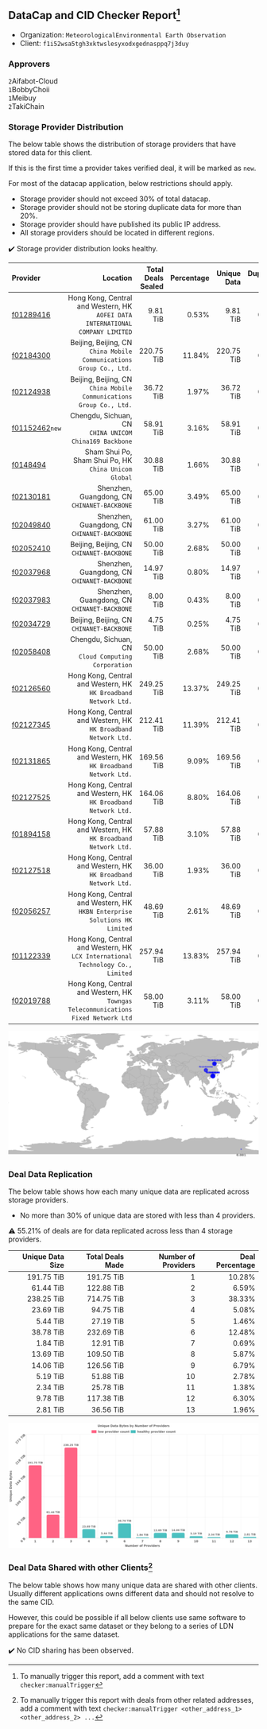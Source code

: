 ## DataCap and CID Checker Report[^1]
 - Organization: `MeteorologicalEnvironmental Earth Observation`
 - Client: `f1i52wsa5tgh3xktwslesyxodxgednasppq7j3duy`
### Approvers
`2`Aifabot-Cloud<br/>`1`BobbyChoii<br/>`1`Meibuy<br/>`2`TakiChain

### Storage Provider Distribution
The below table shows the distribution of storage providers that have stored data for this client.

If this is the first time a provider takes verified deal, it will be marked as `new`.

For most of the datacap application, below restrictions should apply.
 - Storage provider should not exceed 30% of total datacap.
 - Storage provider should not be storing duplicate data for more than 20%.
 - Storage provider should have published its public IP address.
 - All storage providers should be located in different regions.

✔️ Storage provider distribution looks healthy.

| Provider                                                    |                                                                              Location | Total Deals Sealed | Percentage | Unique Data | Duplicate Deals |
| :---------------------------------------------------------- | ------------------------------------------------------------------------------------: | -----------------: | ---------: | ----------: | --------------: |
| [f01289416](https://filfox.info/en/address/f01289416)       |     Hong Kong, Central and Western, HK<br/>`AOFEI DATA INTERNATIONAL COMPANY LIMITED` |           9.81 TiB |      0.53% |    9.81 TiB |           0.00% |
| [f02184300](https://filfox.info/en/address/f02184300)       |                Beijing, Beijing, CN<br/>`China Mobile Communications Group Co., Ltd.` |         220.75 TiB |     11.84% |  220.75 TiB |           0.00% |
| [f02124938](https://filfox.info/en/address/f02124938)       |                Beijing, Beijing, CN<br/>`China Mobile Communications Group Co., Ltd.` |          36.72 TiB |      1.97% |   36.72 TiB |           0.00% |
| [f01152462](https://filfox.info/en/address/f01152462)`new`  |                             Chengdu, Sichuan, CN<br/>`CHINA UNICOM China169 Backbone` |          58.91 TiB |      3.16% |   58.91 TiB |           0.00% |
| [f0148494](https://filfox.info/en/address/f0148494)         |                              Sham Shui Po, Sham Shui Po, HK<br/>`China Unicom Global` |          30.88 TiB |      1.66% |   30.88 TiB |           0.00% |
| [f02130181](https://filfox.info/en/address/f02130181)       |                                       Shenzhen, Guangdong, CN<br/>`CHINANET-BACKBONE` |          65.00 TiB |      3.49% |   65.00 TiB |           0.00% |
| [f02049840](https://filfox.info/en/address/f02049840)       |                                       Shenzhen, Guangdong, CN<br/>`CHINANET-BACKBONE` |          61.00 TiB |      3.27% |   61.00 TiB |           0.00% |
| [f02052410](https://filfox.info/en/address/f02052410)       |                                          Beijing, Beijing, CN<br/>`CHINANET-BACKBONE` |          50.00 TiB |      2.68% |   50.00 TiB |           0.00% |
| [f02037968](https://filfox.info/en/address/f02037968)       |                                       Shenzhen, Guangdong, CN<br/>`CHINANET-BACKBONE` |          14.97 TiB |      0.80% |   14.97 TiB |           0.00% |
| [f02037983](https://filfox.info/en/address/f02037983)       |                                       Shenzhen, Guangdong, CN<br/>`CHINANET-BACKBONE` |           8.00 TiB |      0.43% |    8.00 TiB |           0.00% |
| [f02034729](https://filfox.info/en/address/f02034729)       |                                          Beijing, Beijing, CN<br/>`CHINANET-BACKBONE` |           4.75 TiB |      0.25% |    4.75 TiB |           0.00% |
| [f02058408](https://filfox.info/en/address/f02058408)       |                                Chengdu, Sichuan, CN<br/>`Cloud Computing Corporation` |          50.00 TiB |      2.68% |   50.00 TiB |           0.00% |
| [f02126560](https://filfox.info/en/address/f02126560)       |                    Hong Kong, Central and Western, HK<br/>`HK Broadband Network Ltd.` |         249.25 TiB |     13.37% |  249.25 TiB |           0.00% |
| [f02127345](https://filfox.info/en/address/f02127345)       |                    Hong Kong, Central and Western, HK<br/>`HK Broadband Network Ltd.` |         212.41 TiB |     11.39% |  212.41 TiB |           0.00% |
| [f02131865](https://filfox.info/en/address/f02131865)       |                    Hong Kong, Central and Western, HK<br/>`HK Broadband Network Ltd.` |         169.56 TiB |      9.09% |  169.56 TiB |           0.00% |
| [f02127525](https://filfox.info/en/address/f02127525)       |                    Hong Kong, Central and Western, HK<br/>`HK Broadband Network Ltd.` |         164.06 TiB |      8.80% |  164.06 TiB |           0.00% |
| [f01894158](https://filfox.info/en/address/f01894158)       |                    Hong Kong, Central and Western, HK<br/>`HK Broadband Network Ltd.` |          57.88 TiB |      3.10% |   57.88 TiB |           0.00% |
| [f02127518](https://filfox.info/en/address/f02127518)       |                    Hong Kong, Central and Western, HK<br/>`HK Broadband Network Ltd.` |          36.00 TiB |      1.93% |   36.00 TiB |           0.00% |
| [f02056257](https://filfox.info/en/address/f02056257)       |         Hong Kong, Central and Western, HK<br/>`HKBN Enterprise Solutions HK Limited` |          48.69 TiB |      2.61% |   48.69 TiB |           0.00% |
| [f01122339](https://filfox.info/en/address/f01122339)       |    Hong Kong, Central and Western, HK<br/>`LCX International Technology Co., Limited` |         257.94 TiB |     13.83% |  257.94 TiB |           0.00% |
| [f02019788](https://filfox.info/en/address/f02019788)       | Hong Kong, Central and Western, HK<br/>`Towngas Telecommunications Fixed Network Ltd` |          58.00 TiB |      3.11% |   58.00 TiB |           0.00% |

<img src="https://raw.githubusercontent.com/data-preservation-programs/filplus-checker-assets/main/filecoin-project/filecoin-plus-large-datasets/issues/1798/1690278571479.png"/>

### Deal Data Replication
The below table shows how each many unique data are replicated across storage providers.

- No more than 30% of unique data are stored with less than 4 providers.

⚠️ 55.21% of deals are for data replicated across less than 4 storage providers.

| Unique Data Size | Total Deals Made | Number of Providers | Deal Percentage |
| ---------------: | ---------------: | ------------------: | --------------: |
|       191.75 TiB |       191.75 TiB |                   1 |          10.28% |
|        61.44 TiB |       122.88 TiB |                   2 |           6.59% |
|       238.25 TiB |       714.75 TiB |                   3 |          38.33% |
|        23.69 TiB |        94.75 TiB |                   4 |           5.08% |
|         5.44 TiB |        27.19 TiB |                   5 |           1.46% |
|        38.78 TiB |       232.69 TiB |                   6 |          12.48% |
|         1.84 TiB |        12.91 TiB |                   7 |           0.69% |
|        13.69 TiB |       109.50 TiB |                   8 |           5.87% |
|        14.06 TiB |       126.56 TiB |                   9 |           6.79% |
|         5.19 TiB |        51.88 TiB |                  10 |           2.78% |
|         2.34 TiB |        25.78 TiB |                  11 |           1.38% |
|         9.78 TiB |       117.38 TiB |                  12 |           6.30% |
|         2.81 TiB |        36.56 TiB |                  13 |           1.96% |

<img src="https://raw.githubusercontent.com/data-preservation-programs/filplus-checker-assets/main/filecoin-project/filecoin-plus-large-datasets/issues/1798/1690278572191.png"/>

### Deal Data Shared with other Clients[^3]
The below table shows how many unique data are shared with other clients.
Usually different applications owns different data and should not resolve to the same CID.

However, this could be possible if all below clients use same software to prepare for the exact same dataset or they belong to a series of LDN applications for the same dataset.

✔️ No CID sharing has been observed.

[^1]: To manually trigger this report, add a comment with text `checker:manualTrigger`

[^2]: Deals from those addresses are combined into this report as they are specified with `checker:manualTrigger`

[^3]: To manually trigger this report with deals from other related addresses, add a comment with text `checker:manualTrigger <other_address_1> <other_address_2> ...`
